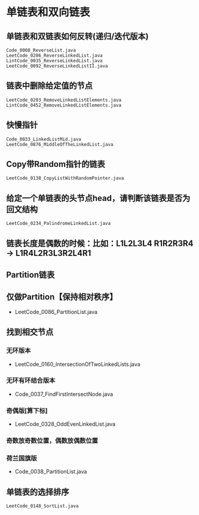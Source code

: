 # 单链表和双向链表

## 单链表和双链表如何反转(递归/迭代版本)

```
Code_0008_ReverseList.java
LeetCode_0206_ReverseLinkedList.java
LintCode_0035_ReverseLinkedList.java
LeetCode_0092_ReverseLinkedListII.java
```

## 链表中删除给定值的节点

```
LeetCode_0203_RemoveLinkedListElements.java
LintCode_0452_RemoveLinkedListElements.java
```

## 快慢指针

```
Code_0033_LinkedListMid.java
LeetCode_0876_MiddleOfTheLinkedList.java
```

## Copy带Random指针的链表
```
LeetCode_0138_CopyListWithRandomPointer.java
```

## 给定一个单链表的头节点head，请判断该链表是否为回文结构

```
LeetCode_0234_PalindromeLinkedList.java
```

## 链表长度是偶数的时候：比如：L1L2L3L4 R1R2R3R4 -> L1R4L2R3L3R2L4R1

## Partition链表

## 仅做Partition【保持相对秩序】

- LeetCode_0086_PartitionList.java


## 找到相交节点

### 无环版本

- LeetCode_0160_IntersectionOfTwoLinkedLists.java

### 无环有环结合版本

- Code_0037_FindFirstIntersectNode.java

### 奇偶版[算下标]

- LeetCode_0328_OddEvenLinkedList.java

### 奇数放奇数位置，偶数放偶数位置

### 荷兰国旗版

- Code_0038_PartitionList.java


## 单链表的选择排序

```
LeetCode_0148_SortList.java
```






